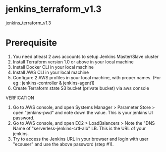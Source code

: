 # jenkins_terraform_v1.3
jenkins_terraform_v1.3 


# Prerequisite
1. You need atleast 2 aws accounts to setup Jenkins Master/Slave cluster
2. Install Terraform version 1.0 or above in your local machine
3. Install Docker CLI in your local machine
4. Install AWS CLI in your local machine
5. Configure 2 AWS profiles in your local machine, with proper names. (For eg : jenkins-controller & jenkins-agent1)
6. Create Terraform state S3 bucket (private bucket) via aws console


VERFICATION
1. Go to AWS console, and open Systems Manager > Parameter Store > open "jenkins-pwd" and note down the value. This is your jenkins UI password.
2. Go to AWS console, and open EC2 > LoadBalancers > Note the "DNS Name of "serverless-jenkins-crtl-alb" LB. This is the URL of your jenkins.
3. Try to access the Jenkins URL in your browser and login with user "ecsuser" and use the above password (step #1).
